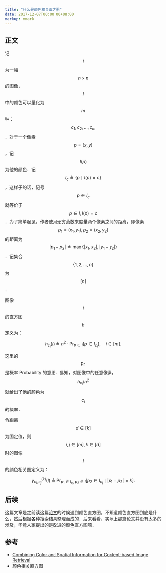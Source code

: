 ```yaml
---
title: "什么是颜色相关直方图"
date: 2017-12-07T00:00:00+08:00
markup: mmark
---
```


## 正文
记 $$ I $$ 为一幅 $$ n \times n $$ 的图像，$$ I $$ 中的颜色可以量化为 $$ m $$ 种：$$ c_{1}, c_{2}, \ldots, c_{m} $$．对于一个像素 $$ p = (x, y) $$，记 $$ I(p) $$ 为他的颜色．记 $$ I_{c} \triangleq \{ p \mid I(p) = c \} $$，这样子的话，记号 $$ p \in I_{c} $$ 就等价于 $$ p \in I, I(p) = c $$．为了简单起见，作者使用无穷范数来度量两个像素之间的距离，即像素 $$ p_{1} = (x_{1}, y_{1}), p_{2} = (x_{2}, y_{2}) $$ 的距离为 $$ \lvert p_{1} - p_{2} \rvert \triangleq \max \{ \lvert x_{1}, x_{2} \rvert, \lvert y_{1} - y_{2} \rvert \} $$．记集合 $$ \{ 1, 2, \ldots, n \} $$ 为 $$ [n] $$．

图像 $$ I $$ 的直方图 $$ h $$ 定义为：

$$
h_{c_{i}}(I) \triangleq n^{2} \cdot \Pr_{p \in I} [p \in I_{c_{i}}], \quad i \in [m].
$$

这里的 $$ \Pr $$ 是概率 Probability 的意思．易知，对图像中的任意像素，$$ h_{c_{i}} / n^{2} $$ 就给出了他的颜色为 $$ c_{i} $$ 的概率．

令距离 $$ d \in [k] $$ 为固定值，则 $$ i, j \in [m], k \in [d] $$ 时的图像 $$ I $$ 的颜色相关图定义为：

$$
\gamma_{c_{i}, c_{j}}^{(k)} (I) \triangleq \Pr_{p_{1} \in I_{c_{i}}, p_{2} \in I} [p_{2} \in I_{c_{j}} \mid \lvert p_{1} - p_{2} \rvert = k].
$$

## 后续

这篇文章是之前读这篇[论文](http://ieeexplore.ieee.org/abstract/document/7937848/)的时候遇到颜色直方图，不知道颜色直方图到底是什么，然后根据各种搜索结果整理而成的．后来看看，实际上那篇论文并没有太多的涉及，毕竟人家提出的是改进的颜色直方图嘛．

## 参考

* [Combining Color and Spatial Information for Content-based Image Retrieval](http://www.cs.cornell.edu/rdz/Papers/ecdl2/spatial.htm)
* [颜色相关直方图](http://blog.sina.com.cn/s/blog_610f088301012kjh.html)
